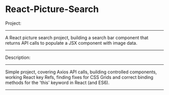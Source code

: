 # React-Picture-Search
Project:
***
A React picture search project, building a search bar component that returns API calls to populate a JSX component with image data.
***
Description:
***
Simple project, covering Axios API calls, building controlled components, working React key Refs, finding fixes for CSS Grids and correct binding methods for the 'this' keyword in React (and ES6).
***
